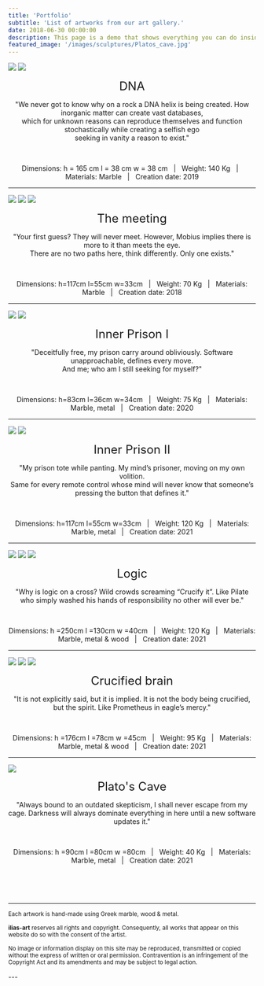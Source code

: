 ```yaml
---
title: 'Portfolio'
subtitle: 'List of artworks from our art gallery.'
date: 2018-06-30 00:00:00
description: This page is a demo that shows everything you can do inside portfolio and blog posts.
featured_image: '/images/sculptures/Platos_cave.jpg'
---
```


<div class="gallery" data-columns="1">
	<img src="/images/sculptures/DNA (2).jpg">
	<img src="/images/sculptures/dna.jpg">
</div>
<p><center><font size="+2">DNA</font></center></p>
<p><center>"We never got to know why on a rock a DNA helix is being created. How inorganic matter can create vast databases, <br> 
which for unknown reasons can reproduce themselves and function stochastically while creating a selfish ego <br>
seeking in vanity a reason to exist."</center></p>
<br>
<p><center>Dimensions:  h = 165 cm     l =   38 cm     w = 38 cm &nbsp; | &nbsp;  Weight: 140 Kg &nbsp;  | &nbsp; Materials: Marble &nbsp; | &nbsp; Creation date: 2019</center></p>

---

<div class="gallery" data-columns="1">
	<img src="/images/sculptures/the_meeting_black_font.jpg">
	<img src="/images/sculptures/the meeting.jpg">
	<img src="/images/sculptures/the meeting (2).jpg">
</div>
<p><center><font size="+2">The meeting</font></center></p>
<p><center>"Your first guess? They will never meet. However, Mobius implies there is more to it than meets the eye. <br> There are no two paths here, think differently. Only one exists."</center></p>
<br>
<p><center>Dimensions: h=117cm    l=55cm   w=33cm &nbsp; | &nbsp;  Weight: 70 Kg &nbsp;  | &nbsp; Materials: Marble &nbsp; | &nbsp; Creation date:  2018</center></p>

---

<div class="gallery" data-columns="1">
	<img src="/images/sculptures/inner prison  I.jpg">
	<img src="/images/sculptures/inner prison  I (2).jpg">
</div>
<p><center><font size="+2">Inner Prison I</font></center></p>
<p><center>"Deceitfully free, my prison carry around obliviously. Software unapproachable, defines every move. <br> And me; who am I still seeking for myself?"</center></p>
<br>
<p><center>Dimensions: h=83cm     l=36cm    w=34cm &nbsp; | &nbsp;  Weight: 75 Kg &nbsp;  | &nbsp; Materials: Marble, metal  &nbsp; | &nbsp; Creation date: 2020</center></p>

---

<div class="gallery" data-columns="1">
	<img src="/images/sculptures/inner-prison-II2_black.jpg">
	<img src="/images/sculptures/inner-prison-II1_grey.jpg">
</div>
<p><center><font size="+2">Inner Prison II</font></center></p>
<p><center>"My prison tote while panting. My mind’s prisoner, moving on my own volition. <br>
Same for every remote control whose mind will never know that someone’s pressing the button
that defines it."</center></p>
<br>
<p><center>Dimensions: h=117cm    l=55cm   w=33cm &nbsp; | &nbsp;  Weight: 120 Kg &nbsp;  | &nbsp; Materials: Marble, metal &nbsp; | &nbsp; Creation date:  2021</center></p>

---

<div class="gallery" data-columns="1">
	<img src="/images/sculptures/logic.jpg">
	<img src="/images/sculptures/logic1_white.jpg">
	<img src="/images/sculptures/IMG_0069.jpg">
</div>
<p><center><font size="+2">Logic</font></center></p>
<p><center>"Why is logic on a cross? Wild crowds screaming “Crucify it”.
Like Pilate who simply washed his hands of responsibility no other will ever be."</center></p>
<br>
<p><center>Dimensions:   h =250cm     l =130cm       w =40cm &nbsp; | &nbsp;  Weight: 120 Kg &nbsp;  | &nbsp; Materials: Marble, metal & wood &nbsp; | &nbsp; Creation date: 2021</center></p>

---

<div class="gallery" data-columns="1">
	<img src="/images/sculptures/Brain 1.jpg">
	<img src="/images/sculptures/Brain 2.jpg">
	<img src="/images/sculptures/Brain 3.jpg">
</div>
<p><center><font size="+2">Crucified brain</font></center></p>
<p><center>"It is not explicitly said, but it is implied. It is not the body being crucified, but the spirit. Like Prometheus in eagle’s mercy."</center></p>
<br>
<p><center>Dimensions:    h =176cm      l =78cm       w =45cm &nbsp; | &nbsp;  Weight: 95 Kg &nbsp;  | &nbsp; Materials: Marble, metal & wood &nbsp; | &nbsp; Creation date: 2021</center></p>

---

<div class="gallery" data-columns="1">
	<img src="/images/sculptures/Platos_cave.jpg">
</div>
<p><center><font size="+2">Plato's Cave</font></center></p>
<p><center>"Always bound to an outdated skepticism, I shall never escape from my cage.
Darkness will always dominate everything in here until a new software updates it."</center></p>
<br>
<p><center>Dimensions:    h =90cm     l =80cm       w =80cm &nbsp; | &nbsp;  Weight: 40 Kg &nbsp;  | &nbsp; Materials: Marble, metal &nbsp; | &nbsp; Creation date: 2021</center></p>




<br>
<br>
<br>

---
<p>
<small>
Each artwork is hand-made using Greek marble, wood & metal. 
</small>
</p>

<p>
<small>
<b>ilias-art</b> reserves all rights and copyright. Consequently, all works that appear on this website do so with the consent of the artist.

No image or information display on this site may be reproduced, transmitted or copied without the express of written or oral permission. Contravention is an infringement of the Copyright Act and its amendments and may be subject to legal action.
</small>
</p>
---

<!-- ### What about videos?

Section to upload potential videos 

<iframe src="https://player.vimeo.com/video/148003889" width="640" height="360" frameborder="0" allowfullscreen></iframe>

------ -->